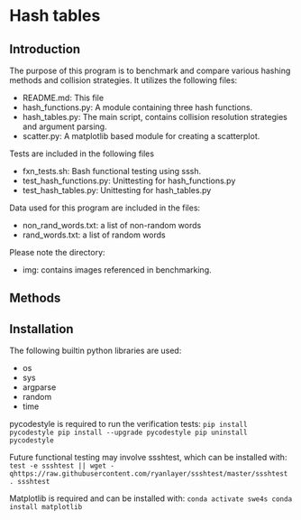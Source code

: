 # Hash tables

## Introduction

The purpose of this program is to benchmark and compare various hashing methods and collision strategies. It utilizes the following files:

- README.md: This file
- hash_functions.py: A module containing three hash functions.
- hash_tables.py: The main script, contains collision resolution strategies and argument parsing.
- scatter.py: A matplotlib based module for creating a scatterplot.

Tests are included in the following files

- fxn_tests.sh: Bash functional testing using sssh.
- test_hash_functions.py: Unittesting for hash_functions.py
- test_hash_tables.py: Unittesting for hash_tables.py

Data used for this program are included in the files:

- non_rand_words.txt: a list of non-random words
- rand_words.txt: a list of random words

Please note the directory:

- img: contains images referenced in benchmarking.

## Methods

## Installation

The following builtin python libraries are used:

- os
- sys
- argparse
- random
- time

pycodestyle is required to run the verification tests: `pip install pycodestyle pip install --upgrade pycodestyle pip uninstall pycodestyle`

Future functional testing may involve ssshtest, which can be installed with: `test -e ssshtest || wget -qhttps://raw.githubusercontent.com/ryanlayer/ssshtest/master/ssshtest . ssshtest`

Matplotlib is required and can be installed with: `conda activate swe4s conda install matplotlib`
